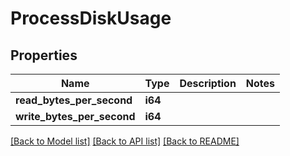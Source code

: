 # ProcessDiskUsage

## Properties

Name | Type | Description | Notes
------------ | ------------- | ------------- | -------------
**read_bytes_per_second** | **i64** |  | 
**write_bytes_per_second** | **i64** |  | 

[[Back to Model list]](../README.md#documentation-for-models) [[Back to API list]](../README.md#documentation-for-api-endpoints) [[Back to README]](../README.md)


